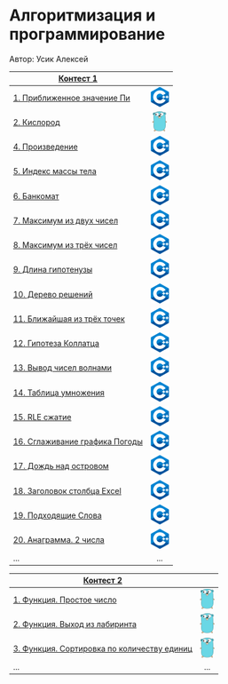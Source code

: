 # Алгоритмизация и программирование

Автор: Усик Алексей

|[Контест 1](https://contest.yandex.ru/contest/52142/problems/) |  |
| --- | :-: |
| [1. Приближенное значение Пи](./contest_01/01/1.cpp) | ![](./img/cpp.png) |
| [2. Кислород](./contest_01/02/2.go) |  ![](./img/go.png) |
| [4. Произведение](./contest_01/03/3.cpp) | ![](./img/cpp.png) |
| [5. Индекс массы тела](./contest_01/03/3.cpp) | ![](./img/cpp.png) |
| [6. Банкомат](./contest_01/03/3.cpp) | ![](./img/cpp.png) |
| [7. Максимум из двух чисел](./contest_01/03/3.cpp) | ![](./img/cpp.png) |
| [8. Максимум из трёх чисел](./contest_01/03/3.cpp) | ![](./img/cpp.png) |
| [9. Длина гипотенузы](./contest_01/03/3.cpp) | ![](./img/cpp.png) |
| [10. Дерево решений](./contest_01/03/3.cpp) | ![](./img/cpp.png) |
| [11. Ближайшая из трёх точек](./contest_01/03/3.cpp) | ![](./img/cpp.png) |
| [12. Гипотеза Коллатца](./contest_01/03/3.cpp) | ![](./img/cpp.png) |
| [13. Вывод чисел волнами](./contest_01/03/3.cpp) | ![](./img/cpp.png) |
| [14. Таблица умножения](./contest_01/03/3.cpp) | ![](./img/cpp.png) |
| [15. RLE сжатие](./contest_01/03/3.cpp) | ![](./img/cpp.png) |
| [16. Сглаживание графика Погоды](./contest_01/03/3.cpp) | ![](./img/cpp.png) |
| [17. Дождь над островом](./contest_01/03/3.cpp) | ![](./img/cpp.png) |
| [18. Заголовок столбца Excel](./contest_01/03/3.cpp) | ![](./img/cpp.png) |
| [19. Подходящие Слова](./contest_01/03/3.cpp) | ![](./img/cpp.png) |
| [20. Анаграмма. 2 числа](./contest_01/03/3.cpp) | ![](./img/cpp.png) |
| ... | ... |

|[Контест 2](https://contest.yandex.ru/contest/52676/problems/) |  |
| --- | :-: |
| [1. Функция. Простое число](./contest_02/01/main.cpp) | ![](./img/go.png) |
| [2. Функция. Выход из лабиринта](./contest_02/02/main.go) |  ![](./img/go.png) |
| [3. Функция. Сортировка по количеству единиц](./contest_02/03/main.cpp) | ![](./img/go.png) |
| ... | ... |
